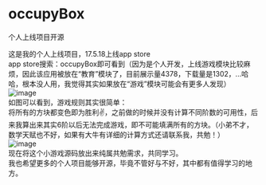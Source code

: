 # occupyBox
个人上线项目开源

这是我的个人上线项目，17.5.18上线app store<br>
app store搜索：occupyBox即可看到（因为是个人开发，上线游戏模块比较麻烦，因此该应用被放在“教育”模块了，目前展示量4378，下载量是1302，...哈哈，根本没人用，我觉得其实如果放在“游戏”模块可能会有更多人发现）
<br>
![image](http://occmuwiio.bkt.clouddn.com/IMG_1389.PNG)
<br>
如图可以看到，游戏规则其实很简单：<br>
将所有的方块都变色即为胜利✌️，之前做的时候并没有计算不同阶数的可用性，后来我算出来其实6阶以后无法完成游戏，即不可能填满所有的方块。（小弟不才，数学天赋也不好，如果有大牛有详细的计算方式还请联系我，共勉！）
<br>
![image](http://occmuwiio.bkt.clouddn.com/IMG_1391.PNG)
<br>
现在将这个小游戏源码放出来纯属共勉需求，共同学习。
<br>
我也希望更多的个人项目能够开源，毕竟不管好与不好，其中都有值得学习的地方。

